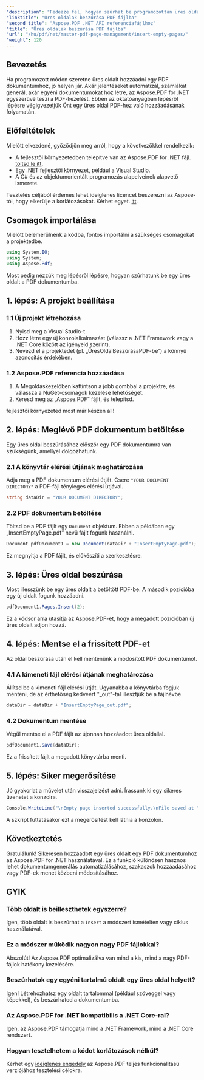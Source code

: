 ```yaml
---
"description": "Fedezze fel, hogyan szúrhat be programozottan üres oldalakat PDF dokumentumokba az Aspose.PDF for .NET segítségével. Ez az átfogó útmutató végigvezeti Önt a projekt beállításán, a PDF betöltésén és az üres oldalak hozzáadásán."
"linktitle": "Üres oldalak beszúrása PDF fájlba"
"second_title": "Aspose.PDF .NET API referenciafájlhoz"
"title": "Üres oldalak beszúrása PDF fájlba"
"url": "/hu/pdf/net/master-pdf-page-management/insert-empty-pages/"
"weight": 120
---
```


## Bevezetés

Ha programozott módon szeretne üres oldalt hozzáadni egy PDF dokumentumhoz, jó helyen jár. Akár jelentéseket automatizál, számlákat generál, akár egyéni dokumentumokat hoz létre, az Aspose.PDF for .NET egyszerűvé teszi a PDF-kezelést. Ebben az oktatóanyagban lépésről lépésre végigvezetjük Önt egy üres oldal PDF-hez való hozzáadásának folyamatán.

## Előfeltételek

Mielőtt elkezdené, győződjön meg arról, hogy a következőkkel rendelkezik:

- A fejlesztői környezetedben telepítve van az Aspose.PDF for .NET fájl. [töltsd le itt](https://releases.aspose.com/pdf/net/).
- Egy .NET fejlesztői környezet, például a Visual Studio.
- A C# és az objektumorientált programozás alapelveinek alapvető ismerete.

Tesztelés céljából érdemes lehet ideiglenes licencet beszerezni az Aspose-tól, hogy elkerülje a korlátozásokat. Kérhet egyet. [itt](https://purchase.aspose.com/temporary-license/).

## Csomagok importálása

Mielőtt belemerülnénk a kódba, fontos importálni a szükséges csomagokat a projektedbe.

```csharp
using System.IO;
using System;
using Aspose.Pdf;
```

Most pedig nézzük meg lépésről lépésre, hogyan szúrhatunk be egy üres oldalt a PDF dokumentumba.

## 1. lépés: A projekt beállítása

### 1.1 Új projekt létrehozása
1. Nyisd meg a Visual Studio-t.
2. Hozz létre egy új konzolalkalmazást (válassz a .NET Framework vagy a .NET Core között az igényeid szerint).
3. Nevezd el a projektedet (pl. „ÜresOldalBeszúrásaPDF-be”) a könnyű azonosítás érdekében.

### 1.2 Aspose.PDF referencia hozzáadása
1. A Megoldáskezelőben kattintson a jobb gombbal a projektre, és válassza a NuGet-csomagok kezelése lehetőséget.
2. Keresd meg az „Aspose.PDF” fájlt, és telepítsd.

fejlesztői környezeted most már készen áll!

## 2. lépés: Meglévő PDF dokumentum betöltése

Egy üres oldal beszúrásához először egy PDF dokumentumra van szükségünk, amellyel dolgozhatunk.

### 2.1 A könyvtár elérési útjának meghatározása
Adja meg a PDF dokumentum elérési útját. Csere `"YOUR DOCUMENT DIRECTORY"` a PDF-fájl tényleges elérési útjával.

```csharp
string dataDir = "YOUR DOCUMENT DIRECTORY";
```

### 2.2 PDF dokumentum betöltése
Töltsd be a PDF fájlt egy `Document` objektum. Ebben a példában egy „InsertEmptyPage.pdf” nevű fájlt fogunk használni.

```csharp
Document pdfDocument1 = new Document(dataDir + "InsertEmptyPage.pdf");
```

Ez megnyitja a PDF fájlt, és előkészíti a szerkesztésre.

## 3. lépés: Üres oldal beszúrása

Most illesszünk be egy üres oldalt a betöltött PDF-be. A második pozícióba egy új oldalt fogunk hozzáadni.

```csharp
pdfDocument1.Pages.Insert(2);
```

Ez a kódsor arra utasítja az Aspose.PDF-et, hogy a megadott pozícióban új üres oldalt adjon hozzá.

## 4. lépés: Mentse el a frissített PDF-et

Az oldal beszúrása után el kell mentenünk a módosított PDF dokumentumot.

### 4.1 A kimeneti fájl elérési útjának meghatározása
Állítsd be a kimeneti fájl elérési útját. Ugyanabba a könyvtárba fogjuk menteni, de az érthetőség kedvéért "_out"-tal illesztjük be a fájlnévbe.

```csharp
dataDir = dataDir + "InsertEmptyPage_out.pdf";
```

### 4.2 Dokumentum mentése
Végül mentse el a PDF fájlt az újonnan hozzáadott üres oldallal.

```csharp
pdfDocument1.Save(dataDir);
```

Ez a frissített fájlt a megadott könyvtárba menti.

## 5. lépés: Siker megerősítése

Jó gyakorlat a művelet után visszajelzést adni. Írassunk ki egy sikeres üzenetet a konzolra.

```csharp
Console.WriteLine("\nEmpty page inserted successfully.\nFile saved at " + dataDir);
```

A szkript futtatásakor ezt a megerősítést kell látnia a konzolon.

## Következtetés

Gratulálunk! Sikeresen hozzáadott egy üres oldalt egy PDF dokumentumhoz az Aspose.PDF for .NET használatával. Ez a funkció különösen hasznos lehet dokumentumgenerálás automatizálásához, szakaszok hozzáadásához vagy PDF-ek menet közbeni módosításához.

## GYIK

### Több oldalt is beilleszthetek egyszerre?
Igen, több oldalt is beszúrhat a `Insert` a módszert ismételten vagy ciklus használatával.

### Ez a módszer működik nagyon nagy PDF fájlokkal?
Abszolút! Az Aspose.PDF optimalizálva van mind a kis, mind a nagy PDF-fájlok hatékony kezelésére.

### Beszúrhatok egy egyéni tartalmú oldalt egy üres oldal helyett?
Igen! Létrehozhatsz egy oldalt tartalommal (például szöveggel vagy képekkel), és beszúrhatod a dokumentumba.

### Az Aspose.PDF for .NET kompatibilis a .NET Core-ral?
Igen, az Aspose.PDF támogatja mind a .NET Framework, mind a .NET Core rendszert.

### Hogyan tesztelhetem a kódot korlátozások nélkül?
Kérhet egy [ideiglenes engedély](https://purchase.aspose.com/temporary-license/) az Aspose.PDF teljes funkcionalitású verziójához tesztelési célokra.